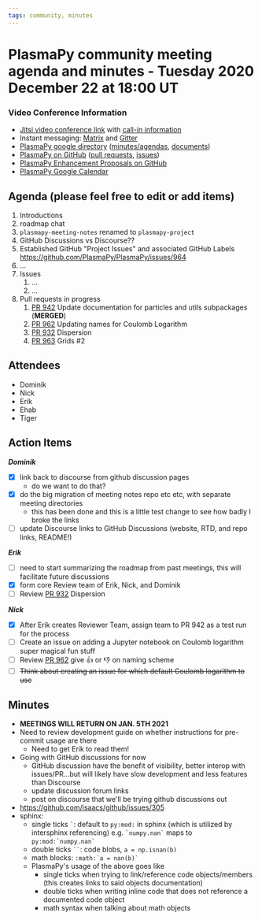 ```yaml
---
tags: community, minutes
---
```


# PlasmaPy community meeting agenda and minutes - Tuesday 2020 December 22 at 18:00 UT

### Video Conference Information
* [Jitsi video conference link](https://meet.jit.si/plasmapy) with [call-in information](https://meet.jit.si/static/dialInInfo.html?room=plasmapy) 
* Instant messaging: [Matrix](https://app.element.io/#/room/#plasmapy:openastronomy.org) and [Gitter](https://gitter.im/PlasmaPy/Lobby)
* [PlasmaPy google directory](https://drive.google.com/drive/folders/0ByPG8nie6fTPMEIxTlZLZjdjYms?usp=sharing) ([minutes/agendas](https://drive.google.com/drive/folders/0ByPG8nie6fTPV1FQUEkzMTgtRTg?usp=sharing), [documents](https://drive.google.com/drive/folders/0ByPG8nie6fTPYzk2TEhTa1N6R0U?usp=sharing))
* [PlasmaPy on GitHub](https://github.com/PlasmaPy/plasmapy) ([pull requests](https://github.com/PlasmaPy/plasmapy/pulls), [issues](https://github.com/PlasmaPy/plasmapy/issues))
* [PlasmaPy Enhancement Proposals on GitHub](https://github.com/PlasmaPy/PlasmaPy-PLEPs) 
* [PlasmaPy Google Calendar](https://calendar.google.com/calendar?cid=bzVsb3ZkcW0zaWxsam00ZTlrMDd2cmw5bWdAZ3JvdXAuY2FsZW5kYXIuZ29vZ2xlLmNvbQ)

## Agenda (please feel free to edit or add items)

1. Introductions
2. roadmap chat
3. `plasmapy-meeting-notes` renamed to `plasmapy-project`
4. GitHub Discussions vs Discourse??
5. Established GitHub "Project Issues" and associated GitHub Labels https://github.com/PlasmaPy/PlasmaPy/issues/964
6. ...
7. Issues
    1. ...
    2. ...
8. Pull requests in progress 
    1. [PR 942](https://github.com/PlasmaPy/PlasmaPy/pull/942) Update documentation for particles and utils subpackages (**MERGED**)
    2. [PR 962](https://github.com/PlasmaPy/PlasmaPy/pull/962) Updating names for Coulomb Logarithm
    3. [PR 932](https://github.com/PlasmaPy/PlasmaPy/pull/932) Dispersion
    4. [PR 963](https://github.com/PlasmaPy/PlasmaPy/pull/963) Grids #2
    
## Attendees

* Dominik
* Nick
* Erik
* Ehab
* Tiger

## Action Items

***Dominik***
- [x] link back to discourse from github discussion pages
    - do we want to do that?
- [x] do the big migration of meeting notes repo etc etc, with separate meeting directories
    * this has been done and this is a little test change to see how badly I broke the links
- [ ] update Discourse links to GitHub Discussions (website, RTD, and repo links, README!)

***Erik***
- [ ] need to start summarizing the roadmap from past meetings, this will facilitate future discussions
- [x] form core Review team of Erik, Nick, and Dominik
- [ ] Review [PR 932](https://github.com/PlasmaPy/PlasmaPy/pull/932) Dispersion

***Nick***
- [x] After Erik creates Reviewer Team, assign team to PR 942 as a test run for the process
- [ ] Create an issue on adding a Jupyter notebook on Coulomb logarithm super magical fun stuff
- [ ] Review [PR 962](https://github.com/PlasmaPy/PlasmaPy/pull/962) give 👍 or 👎 on naming scheme
- [ ] ~~Think about creating an issue for which default Coulomb logarithm to use~~

## Minutes

* **MEETINGS WILL RETURN ON JAN. 5TH 2021**
* Need to review development guide on whether instructions for pre-commit usage are there
    * Need to get Erik to read them!
* Going with GitHub discussions for now
    * GitHub discussion have the benefit of visibility, better interop with issues/PR...but will likely have slow development and less features than Discourse
    * update discussion forum links
    * post on discourse that we'll be trying github discussions out
* https://github.com/isaacs/github/issues/305
* sphinx:
    * single ticks `` ` ``: default to `py:mod:` in sphinx (which is utilized by intersphinx referencing)  e.g. `` `numpy.nan` `` maps to `` py:mod:`numpy.nan` ``
    * double ticks ` `` `: code blobs, ``a = np.isnan(b)``
    * math blocks: ``:math:`a = nan(b)` ``
    * PlasmaPy's usage of the above goes like
        * single ticks when trying to link/reference code objects/members (this creates links to said objects documentation)
        * double ticks when writing inline code that does not reference a documented code object
        * math syntax when talking about math objects 
